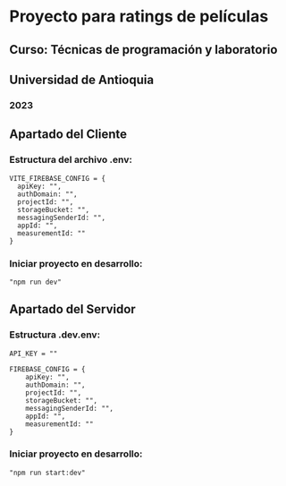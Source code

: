 # Proyecto para ratings de películas
## Curso: Técnicas de programación y laboratorio
## Universidad de Antioquia
### 2023

## Apartado del Cliente

  ### Estructura del archivo .env:

    VITE_FIREBASE_CONFIG = {
      apiKey: "",
      authDomain: "",
      projectId: "",
      storageBucket: "",
      messagingSenderId: "",
      appId: "",
      measurementId: ""
    }
    
  ### Iniciar proyecto en desarrollo: 
 
    "npm run dev"

## Apartado del Servidor

  ### Estructura .dev.env:
  
    API_KEY = ""

    FIREBASE_CONFIG = {
        apiKey: "",
        authDomain: "",
        projectId: "",
        storageBucket: "",
        messagingSenderId: "",
        appId: "",
        measurementId: ""
    }
 
  ### Iniciar proyecto en desarrollo: 
  
    "npm run start:dev"
